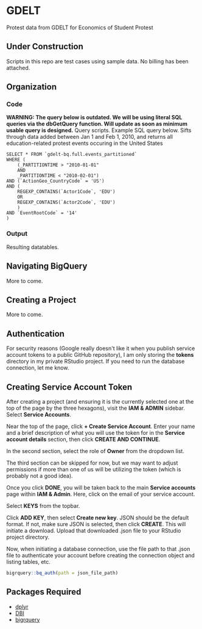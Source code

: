 # GDELT

Protest data from GDELT for Economics of Student Protest

## Under Construction

Scripts in this repo are test cases using sample data. No billing has been attached.

## Organization

### Code

**WARNING: The query below is outdated. We will be using literal SQL queries via the dbGetQuery function. Will update as soon as minimum usable query is designed.**
Query scripts.
Example SQL query below. Sifts through data added between Jan 1 and Feb 1, 2010, and returns all education-related protest events occuring in the United States
```
SELECT * FROM `gdelt-bq.full.events_partitioned`
WHERE (
    (_PARTITIONTIME > "2010-01-01" 
    AND 
    _PARTITIONTIME < "2010-02-01") 
AND (`ActionGeo_CountryCode` = 'US') 
AND (
    REGEXP_CONTAINS(`Actor1Code`, 'EDU') 
    OR 
    REGEXP_CONTAINS(`Actor2Code`, 'EDU')
    )
AND `EventRootCode` = '14'
)
```

### Output

Resulting datatables.

## Navigating BigQuery

More to come.

## Creating a Project

More to come.

## Authentication

For security reasons (Google really doesn't like it when you publish service account tokens to a public GitHub repository), I am only storing the **tokens** directory in my private RStudio project. If you need to run the database connection, let me know. 

## Creating Service Account Token

After creating a project (and ensuring it is the currently selected one at the top of the page by the three hexagons), visit the **IAM & ADMIN** sidebar. Select **Service Accounts**. 

Near the top of the page, click **+ Create Service Account**. Enter your name and a brief description of what you will use the token for in the **Service account details** section, then click **CREATE AND CONTINUE**. 

In the second section, select the role of **Owner** from the dropdown list.

The third section can be skipped for now, but we may want to adjust permissions if more than one of us will be utilizing the token (which is probably not a good idea).

Once you click **DONE**, you will be taken back to the main **Service accounts** page within **IAM & Admin**. Here, click on the email of your service account. 

Select **KEYS** from the topbar. 

Click **ADD KEY**, then select **Create new key**. JSON should be the default format. If not, make sure JSON is selected, then click **CREATE**. This will initiate a download. Upload that downloaded .json file to your RStudio project directory. 

Now, when initiating a database connection, use the file path to that .json file to authenticate your account before creating the connection object and listing tables, etc.

```r
bigrquery::bq_auth(path = json_file_path) 
```

## Packages Required

-   [dplyr](https://dplyr.tidyverse.org/)
-   [DBI](https://dbi.r-dbi.org/)
-   [bigrquery](https://bigrquery.r-dbi.org/)

